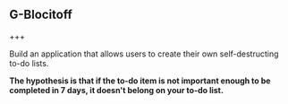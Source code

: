 ## G-Blocitoff

+++

Build an application that allows users to create their own self-destructing to-do lists.


**The hypothesis is that if the to-do item is not important enough to be completed in 7 days, it doesn't belong on your to-do list.**




